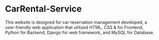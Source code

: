 # CarRental-Service
This website is designed for car reservation management developed, a user-friendly web application that utilized  HTML, CSS &amp;  for Frontend, Python for Backend, Django for web framework, and MySQL for Database.
